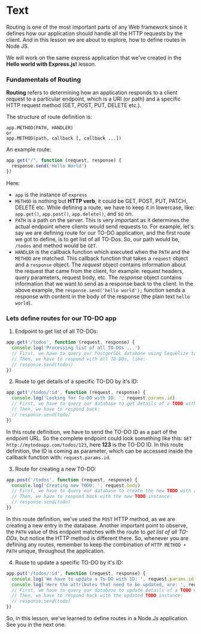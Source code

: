 # Text
Routing is one of the most important parts of any Web framework since it defines how our application should handle all the HTTP requests by the client. And in this lesson we are about to explore, how to define routes in Node JS.

We will work on the same express application that we've created in the **Hello world with Express.js!** lesson.

### Fundamentals of Routing
**Routing** refers to determining how an application responds to a client request to a particular endpoint, which is a URI (or path) and a specific HTTP request method (GET, POST, PUT, DELETE etc.).

The structure of route definition is:
````
app.METHOD(PATH, HANDLER)
or 
app.METHOD(path, callback [, callback ...])
````

An example route:
```js
app.get("/", function (request, response) {
  response.send('Hello World')
})
```
 Here:
 - `app` is the instance of `express`
 - `METHOD` is nothing but **HTTP verb**, it could be GET, POST, PUT, PATCH, DELETE etc. While defining a route, we have to keep it in lowercase, like: `app.get()`, `app.post()`, `app.delete()`, and so on.
 - `PATH` is a path on the server. This is very important as it determines the actual endpoint where clients would send requests to. For example, let's say we are defining route for our TO-DO application, and the first route we got to define, is to get list of all TO-Dos. So, our path would be, `/todos` and method would be `GET`.
 - `HANDLER` is the callback function which executed when the `PATH` and the `METHOD` are matched. This callback function that takes a `request` object and a `response` object. The *request* object contains information about the request that came from the client, for example: request headers, query parameters, request body, etc. The *response* object contains information that we want to send as a response back to the client. In the above example, the `response.send('hello world');` function sends a response with content in the body of the response (the plain text `hello world`).

### Lets define routes for our TO-DO app
1. Endpoint to get list of all TO-DOs:
```js
app.get('/todos', function (request, response) {
  console.log('Processing list of all TO-DOs ...')
  // First, we have to query our PostgerSQL database using Sequelize to get list of all TODOs.
  // Then, we have to respond with all TO-DOs, like:
  // response.send(todos)
})
```

2. Route to get details of a specific TO-DO by it's ID:
```js
app.get('/todos/:id', function (request, response) {
  console.log('Looking for To-DO with ID: ', request.params.id)
  // First, we have to query our database to get details of a TODO with a specific ID.
  // Then, we have to respond back:
  // response.send(todo)
})
```
In this route definition, we have to send the TO-DO ID as a part of the endpoint URL. So the complete endpoint could look something like this: `GET http://mytodoapp.com/todos/123`, here **123** is the TO-DO ID. 
In this route definition, the ID is coming as parameter, which can be accessed inside the callback function with: `request.params.id`.

3. Route for creating a new TO-DO:
```js
app.post('/todos', function (request, response) {
  console.log('Creating new TODO: ', request.body)
  // First, we have to query our database to create the new TODO with all relevant attributes coming inside the request body.
  // Then, we have to respond back with the new TODO instance:
  // response.send(todo)
})
```
In this route definition, we've used the `POST` HTTP method, as we are creating a new entry in the database. Another important point to observe, the `PATH` value of this endpoint matches with the route to *get list of all TO-DOs*, but notice the HTTP method is different there. So, whenever you are defining any routes, remember to keep the combination of `HTTP METHOD + PATH` unique, throughout the application.

4. Route to update a specific TO-DO by it's ID:
```js
app.put('/todos/:id', function (request, response) {
  console.log('We have to update a To-DO with ID: ', request.params.id)
  console.log('Here the attributes that need to be updated, are: ', request.body)
  // First, we have to query our database to update details of a TODO with a specific ID.
  // Then, we have to respond back with the updated TODO instance:
  // response.send(todo)
})
```

So, in this lesson, we've learned to define routes in a Node.Js application. See you in the next one.